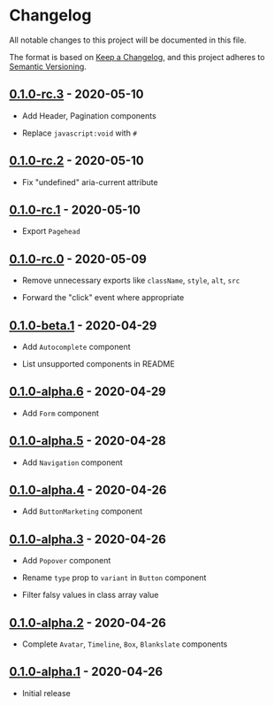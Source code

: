 # Changelog

All notable changes to this project will be documented in this file.

The format is based on [Keep a Changelog](https://keepachangelog.com/en/1.0.0/),
and this project adheres to [Semantic Versioning](https://semver.org/spec/v2.0.0.html).

## [0.1.0-rc.3](https://github.com/metonym/svelte-primer/releases/tag/v0.1.0-rc.3) - 2020-05-10

- Add Header, Pagination components

- Replace `javascript:void` with `#`

## [0.1.0-rc.2](https://github.com/metonym/svelte-primer/releases/tag/v0.1.0-rc.2) - 2020-05-10

- Fix "undefined" aria-current attribute

## [0.1.0-rc.1](https://github.com/metonym/svelte-primer/releases/tag/v0.1.0-rc.1) - 2020-05-10

- Export `Pagehead`

## [0.1.0-rc.0](https://github.com/metonym/svelte-primer/releases/tag/v0.1.0-rc.0) - 2020-05-09

- Remove unnecessary exports like `className`, `style`, `alt`, `src`

- Forward the "click" event where appropriate

## [0.1.0-beta.1](https://github.com/metonym/svelte-primer/releases/tag/v0.1.0-beta.1) - 2020-04-29

- Add `Autocomplete` component

- List unsupported components in README

## [0.1.0-alpha.6](https://github.com/metonym/svelte-primer/releases/tag/v0.1.0-alpha.6) - 2020-04-29

- Add `Form` component

## [0.1.0-alpha.5](https://github.com/metonym/svelte-primer/releases/tag/v0.1.0-alpha.5) - 2020-04-28

- Add `Navigation` component

## [0.1.0-alpha.4](https://github.com/metonym/svelte-primer/releases/tag/v0.1.0-alpha.4) - 2020-04-26

- Add `ButtonMarketing` component

## [0.1.0-alpha.3](https://github.com/metonym/svelte-primer/releases/tag/v0.1.0-alpha.3) - 2020-04-26

- Add `Popover` component

- Rename `type` prop to `variant` in `Button` component

- Filter falsy values in class array value

## [0.1.0-alpha.2](https://github.com/metonym/svelte-primer/releases/tag/v0.1.0-alpha.2) - 2020-04-26

- Complete `Avatar`, `Timeline`, `Box`, `Blankslate` components

## [0.1.0-alpha.1](https://github.com/metonym/svelte-primer/releases/tag/v0.1.0-alpha.1) - 2020-04-26

- Initial release

